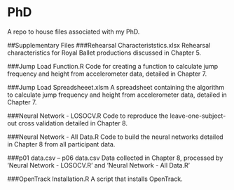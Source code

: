 # PhD

A repo to house files associated with my PhD.

##Supplementary Files
###Rehearsal Characteriststics.xlsx
Rehearsal characteristics for Royal Ballet productions discussed in Chapter 5.

###Jump Load Function.R
Code for creating a function to calculate jump frequency and height from accelerometer
data, detailed in Chapter 7.

###Jump Load Spreadsheeet.xlsm
A spreadsheet containing the algorithm to calculate jump frequency and height from
accelerometer data, detailed in Chapter 7.

###Neural Network - LOSOCV.R
Code to reproduce the leave-one-subject-out cross validation detailed in Chapter 8.

###Neural Network - All Data.R
Code to build the neural networks detailed in Chapter 8 from all participant data.

###p01 data.csv – p06 data.csv
Data collected in Chapter 8, processed by ’Neural Network - LOSOCV.R’ and ’Neural
Network - All Data.R’

###OpenTrack Installation.R
A script that installs OpenTrack.
